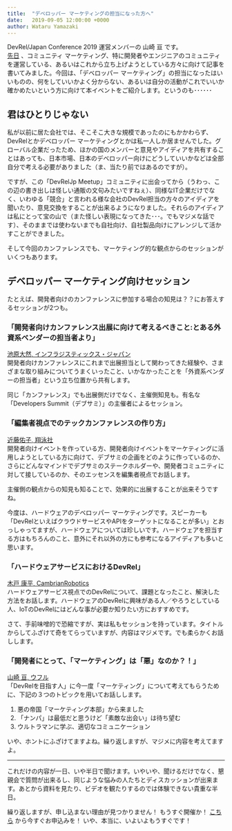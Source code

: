 ```yaml
---
title:  "デベロッパー マーケティングの担当になった方へ"
date:   2019-09-05 12:00:00 +0000
author: Wataru Yamazaki
---
```

DevRel/Japan Conference 2019 運営メンバーの 山崎 亘 です。  
[先日](https://devrel.tokyo/japan-2019/blog/2019/08/21/Community/)  、コミュニティ マーケティング、特に開発者やエンジニアのコミュニティを運営している、あるいはこれから立ち上げようとしている方々に向けて記事を書いてみました。今回は、「デベロッパー マーケティング」の担当になったはいいものの、何をしていいかよく分からない、あるいは自分の活動がこれでいいか確かめたいという方に向けて本イベントをご紹介します。というのも･･････

<!--more-->

## 君はひとりじゃない

私が以前に居た会社では、そこそこ大きな規模であったのにもかかわらず、DevRelとかデベロッパー マーケティングとかは私一人しか居ませんでした。グローバル企業だったため、ほかの国のメンバーと意見やアイディアを共有することはあっても、日本市場、日本のデベロッパー向けにどうしていいかなどは全部自分で考える必要がありました（ま、当たり前ではあるのですが）。

ですが、この「DevRelJp Meetup」コミュニティに出会ってから（うわっ、この辺の書き出しは怪しい通販の文句みたいですねぇ）、同様なIT企業だけでなく、いわゆる「競合」と言われる様な会社のDevRel担当の方々のアイディアを聞いたり、意見交換をすることが出来るようになりました。それらのアイディアは私にとって宝の山で（また怪しい表現になってきた･･･。でもマジメな話です）、そのままでは使わないまでも自社向け、自社製品向けにアレンジして活かすことができました。

そして今回のカンファレンスでも、マーケティング的な観点からのセッションがいくつもあります。

## デベロッパー マーケティング向けセッション

たとえば、開発者向けのカンファレンスに参加する場合の知見は？？にお答えするセッションが2つも。

### 「開発者向けカンファレンス出展に向けて考えるべきこと:とある外資系ベンダーの担当者より」
[池原大然, インフラジスティックス・ジャパン](https://devrel.tokyo/japan-2019/speakers/ikehara/)  
開発者向けカンファレンスにこれまで出展担当として関わってきた経験や、さまざまな取り組みについてうまくいったこと、いかなかったことを「外資系ベンダーの担当者」という立ち位置から共有します。

同じ「カンファレンス」でも出展側だけでなく、主催側知見も。有名な「Developers Summit（デブサミ）」の主催者によるセッション。

### 「編集者視点でのテックカンファレンスの作り方」
[近藤佑子, 翔泳社](https://devrel.tokyo/japan-2019/speakers/kondoyuko/)  
開発者向けイベントを作っている方、開発者向けイベントをマーケティングに活用しようとしている方に向けて、デブサミの企画をどのように作っているのか、さらにどんなマインドでデブサミのステークホルダーや、開発者コミュニティに対して接しているのか、そのエッセンスを編集者視点でお話します。

主催側の観点からの知見も知ることで、効果的に出展することが出来そうですね。

今度は、ハードウェアのデベロッパー マーケティングです。スピーカーも「DevRelといえばクラウドサービスやAPIをターゲットになることが多い」とおっしゃってますが、ハードウェアについては珍しいです。ハードウェアを担当する方はもちろんのこと、意外にそれ以外の方にも参考になるアイディアも多いと思います。

### 「ハードウェアサービスにおけるDevRel」
[木戸 康平, CambrianRobotics](https://devrel.tokyo/japan-2019/speakers/kido/)  
ハードウェアサービス視点でのDevRelについて、課題となったこと、解決した方法をお話します。ハードウェアのDevRelに興味がある人／やろうとしている人、IoTのDevRelにはどんな事が必要か知りたい方におすすめです。

さて、手前味噌的で恐縮ですが、実は私もセッションを持っています。タイトルからしてふざけて奇をてらっていますが、内容はマジメです。でも柔らかくお話しします。

### 「開発者にとって、「マーケティング」は「悪」なのか？！」
[山崎 亘, ウフル](https://devrel.tokyo/japan-2019/speakers/wyamazak/)  
「DevRelを目指す人」に今一度「マーケティング」について考えてもらうために、下記の３つのトピックを用いてお話しします。

1. 悪の帝国「マーケティング本部」から来ました
2. 「ナンパ」は最低だと思うけど「素敵な出会い」は待ち望む
3. ウルトラマンに学ぶ、適切なコミュニケーション

いや、ホントにふざけてますよね。繰り返しますが、マジメに内容を考えてますよ。

---
 
これだけの内容が一日、いや半日で聞けます。いやいや、聞けるだけでなく、懇親会で質問が出来るし、同じような悩みの人たちとディスカッションが出来ます。あとから資料を見たり、ビデオを観たりするのでは体験できない貴重な半日。
 
繰り返しますが、申し込まない理由が見つかりません！ もうすぐ開催か！  [こちら](https://devrel.connpass.com/event/132576/)  から今すぐお申込みを！ いや、本当に、いよいよもうすぐです！
